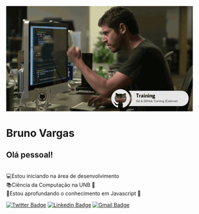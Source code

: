 <img width = "auto" src = "https://github.com/BrunoVarg/BrunoVarg/blob/master/funcionou.gif">

# Bruno Vargas

## Olá pessoal!

</br>:computer:Estou iniciando na área de desenvolvimento
</br>:books:Ciência da Computação na UNB :school:
</br>:open_file_folder:Estou aprofundando o conhecimento em Javascript :yellow_heart:

[![Twitter Badge](https://img.shields.io/twitter/follow/obrunovargas?style=social)](https://twitter.com/intent/follow?screen_name=obrunovargas)
<i class="fab fa-linkedin"></i>
[![Linkedin Badge](https://img.shields.io/badge/-BrunoVargas-blue?style=flat-square&logo=Linkedin&logoColor=white&link=https://www.linkedin.com/in/bruno-vargas-8b713b189/)](https://www.linkedin.com/in/bruno-vargas-8b713b189/)
[![Gmail Badge](https://img.shields.io/badge/-brunovargas7899@gmail.com-c14438?style=flat-square&logo=Gmail&logoColor=white&link=mailto:brunovargas7899@gmail.com)](mailto:brunovargas7899@gmail.com)
